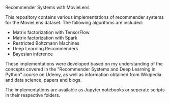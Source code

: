 Recommender Systems with MovieLens

This repository contains various implementations of recommender systems for the MovieLens dataset. The following algorithms are included:

* Matrix factorization with TensorFlow
* Matrix factorization with Spark
* Restricted Boltzmann Machines
* Deep Learning Recommenders
* Bayesian inference

These implementations were developed based on my understanding of the concepts covered in the "Recommender Systems and Deep Learning in Python" course on Udemy, as well as information obtained from Wikipedia and data science, papers and blogs.

The implementations are available as Jupyter notebooks or seperate scripts in their respective folders. 




